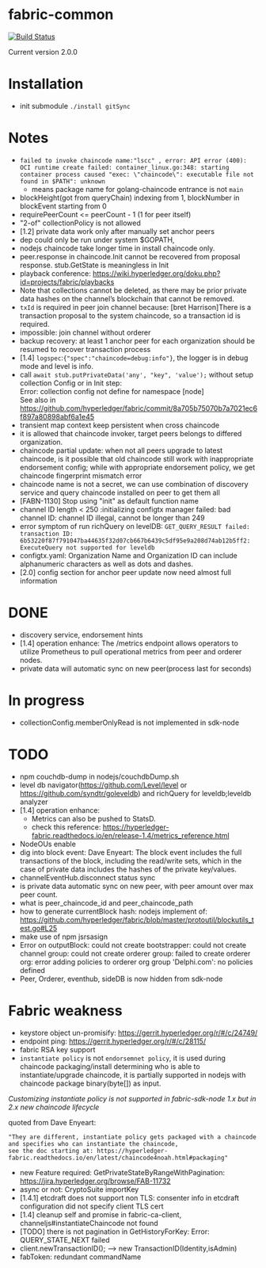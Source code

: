 # fabric-common
[![Build Status](https://travis-ci.com/davidkhala/fabric-common.svg?branch=master)](https://travis-ci.com/davidkhala/fabric-common)

Current version 2.0.0
# Installation
- init submodule
    `./install gitSync`



# Notes

- `failed to invoke chaincode name:"lscc" , error: API error (400): OCI runtime create failed: container_linux.go:348: starting container process caused "exec: \"chaincode\": executable file not found in $PATH": unknown`
    - means package name for golang-chaincode entrance is not `main`
- blockHeight(got from queryChain) indexing from 1, blockNumber in blockEvent starting from 0
- requirePeerCount <= peerCount - 1 (1 for peer itself)
- "2-of" collectionPolicy is not allowed
- [1.2] private data work only after manually set anchor peers
- dep could only be run under system $GOPATH,
- nodejs chaincode take longer time in install chaincode only.
- peer.response in chaincode.Init cannot be recovered from proposal response. stub.GetState is meaningless in Init 
- playback conference: https://wiki.hyperledger.org/doku.php?id=projects/fabric/playbacks
- Note that collections cannot be deleted, 
    as there may be prior private data hashes on the channel’s blockchain that cannot be removed.
- `txId` is required in peer join channel because: [bret Harrison]There is a transaction proposal to the system chaincode, so a transaction id is required.
- impossible: join channel without orderer 
- backup recovery: at least 1 anchor peer for each organization should be resumed to recover transaction process   
- [1.4] `logspec`:`{"spec":"chaincode=debug:info"}`, the logger is in debug mode and level is info.
- call `await stub.putPrivateData('any', "key", 'value');` without setup collection Config or in Init step:  
Error: collection config not define for namespace [node]  
See also in https://github.com/hyperledger/fabric/commit/8a705b75070b7a7021ec6f897a80898abf6a1e45
- transient map context keep persistent when cross chaincode
- it is allowed that chaincode invoker, target peers belongs to differed organization.
- chaincode partial update: when not all peers upgrade to latest chaincode, is it possible that old chaincode still work
    with inappropriate endorsement config; while with appropriate endorsement policy, we get chaincode fingerprint mismatch error
- chaincode name is not a secret, we can use combination of discovery service and query chaincode installed on peer to get them all
- [FABN-1130] Stop using "init" as default function name
- channel ID length < 250 :initializing configtx manager failed: bad channel ID: channel ID illegal, cannot be longer than 249
- error symptom of run richQuery on levelDB:  `GET_QUERY_RESULT failed: transaction ID: 6b53220f87f791047ba44635f32d07cb667b6439c5df95e9a208d74ab12b5ff2: ExecuteQuery not supported for leveldb`
- configtx.yaml: Organization Name and Organization ID can include alphanumeric characters as well as dots and dashes.
- [2.0] config section for anchor peer update now need almost full information
# DONE
- discovery service, endorsement hints
- [1.4] operation enhance: 
The /metrics endpoint allows operators to utilize Prometheus to pull operational metrics from peer and orderer nodes.
- private data will automatic sync on new peer(process last for seconds)
# In progress
- collectionConfig.memberOnlyRead is not implemented in sdk-node 


# TODO
- npm couchdb-dump in nodejs/couchdbDump.sh
- level db navigator(https://github.com/Level/level or https://github.com/syndtr/goleveldb) and richQuery for leveldb;leveldb analyzer 
- [1.4] operation enhance: 
    - Metrics can also be pushed to StatsD.
    - check this reference: https://hyperledger-fabric.readthedocs.io/en/release-1.4/metrics_reference.html
- NodeOUs enable
- dig into block event: 
        Dave Enyeart: The block event includes the full transactions of the block, including the read/write sets, which in the case of private data includes the hashes of the private key/values.
- channelEventHub.disconnect status sync
- is private data automatic sync on new peer, with peer amount over max peer count.
- what is peer_chaincode_id and peer_chaincode_path
- how to generate currentBlock hash: nodejs implement of: https://github.com/hyperledger/fabric/blob/master/protoutil/blockutils_test.go#L25
- make use of npm jsrsasign
- Error on outputBlock: could not create bootstrapper: could not create channel group: could not create orderer group: failed to create orderer org: error adding policies to orderer org group 'Delphi.com': no policies defined
- Peer, Orderer, eventhub, sideDB is now hidden from sdk-node        
# Fabric weakness
- keystore object un-promisify: https://gerrit.hyperledger.org/r/#/c/24749/
- endpoint ping: https://gerrit.hyperledger.org/r/#/c/28115/
- fabric RSA key support
- `instantiate policy` is not `endorsemnet policy`, it is used during chaincode packaging/install determining who is able
 to instantiate/upgrade chaincode, it is partially supported in nodejs with chaincode package binary(byte[]) as input. 
 
 *Customizing instantiate policy is not supported in fabric-sdk-node 1.x but in 2.x new chaincode lifecycle*
 
 quoted from Dave Enyeart: 
 
    "They are different, instantiate policy gets packaged with a chaincode and specifies who can instantiate the chaincode, 
    see the doc starting at: https://hyperledger-fabric.readthedocs.io/en/latest/chaincode4noah.html#packaging"  
- new Feature required: GetPrivateStateByRangeWithPagination: https://jira.hyperledger.org/browse/FAB-11732
- async or not: CryptoSuite importKey
- [1.4.1] etcdraft does not support non TLS:  consenter info in etcdraft configuration did not specify client TLS cert
- [1.4] cleanup self and promise in fabric-ca-client, channeljs#instantiateChaincode not found
- [TODO] there is not pagination in GetHistoryForKey: Error: QUERY_STATE_NEXT failed
- client.newTransactionID(); --> new TransactionID(Identity,isAdmin)
- fabToken: redundant commandName
